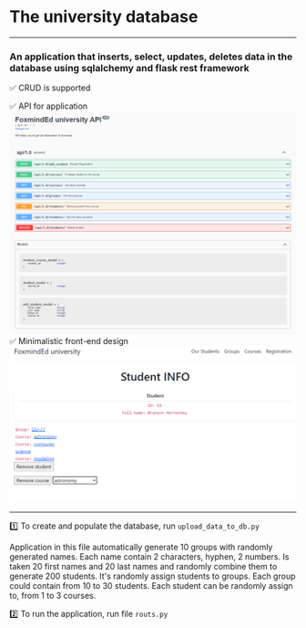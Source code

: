 # The university database
___
### An application that inserts, select, updates, deletes data in the database using sqlalchemy and flask rest framework
:white_check_mark: CRUD is supported


:white_check_mark: API for application
![Presentation API](static/API.png)
:white_check_mark: Minimalistic front-end design
![Presentation std_info](static/std.png)

___

:one: To create and populate the database, run `upload_data_to_db.py`

Application in this file automatically generate 10 groups with randomly generated names. Each name  contain 2 characters, hyphen, 2 numbers.
Is taken 20 first names and 20 last names and randomly combine them to generate 200 students.
It's randomly assign students to groups. Each group could contain from 10 to 30 students.
Each student can be randomly assign to, from 1 to 3 courses.

:two: To run the application, run  file `routs.py`